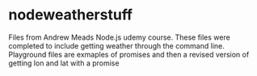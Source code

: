 # nodeweatherstuff

Files from Andrew Meads Node.js udemy course. These files were completed to include getting weather through
the command line.
Playground files are exmaples of promises and then a revised version of getting lon and lat with a promise
